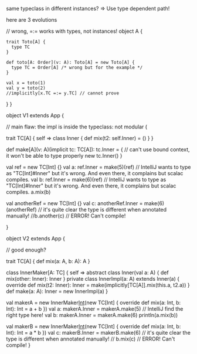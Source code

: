 same typeclass in different instances?
=> Use type dependent path!

here are 3 evolutions

// wrong, =:= works with types, not instances!
  object A {

    trait Toto[A] {
      type TC
    }

    def toto[A: Order](v: A): Toto[A] = new Toto[A] {
      type TC = Order[A] /* wrong but for the example */
    }

    val x = toto(1)
    val y = toto(2)
    //implicitly[x.TC =:= y.TC] // cannot prove
  }
}

object V1 extends App {

  // main flaw: the impl is inside the typeclass: not modular (

  trait TC[A] { self =>
    class Inner {
      def mix(t2: self.Inner) = ()
    }
  }

  def make[A](v: A)(implicit tc: TC[A]): tc.Inner = { // can't use bound context, it won't be able to type properly
    new tc.Inner()
  }

  val ref = new TC[Int] {}
  val a: ref.Inner = make(5)(ref) // IntelliJ wants to type as "TC[Int]#Inner" but it's wrong. And even there, it complains but scalac compiles.
  val b: ref.Inner = make(6)(ref) // IntelliJ wants to type as "TC[Int]#Inner" but it's wrong. And even there, it complains but scalac compiles.
  a.mix(b)

  val anotherRef = new TC[Int] {}
  val c: anotherRef.Inner = make(6)(anotherRef) // it's quite clear the type is different when annotated manually!
  //b.another(c) // ERROR! Can't compile!

}

object V2 extends App {


// good enough?

  trait TC[A] {
    def mix(a: A, b: A): A
  }

  class InnerMaker[A: TC] { self =>
    abstract class Inner(val a: A) {
      def mix(other: Inner): Inner
    }
    private class InnerImpl(a: A) extends Inner(a) {
      override def mix(t2: Inner): Inner =
        make(implicitly[TC[A]].mix(this.a, t2.a))
    }
    def make(a: A): Inner = new InnerImpl(a)
  }

  val makerA = new InnerMaker[Int]()(new TC[Int] {
    override def mix(a: Int, b: Int): Int = a + b
  })
  val a: makerA.Inner = makerA.make(5) // IntelliJ find the right type here!
  val b: makerA.Inner = makerA.make(6)
  println(a.mix(b))

  val makerB = new InnerMaker[Int]()(new TC[Int] {
    override def mix(a: Int, b: Int): Int = a * b
  })
  val c: makerB.Inner = makerB.make(6) // it's quite clear the type is different when annotated manually!
  // b.mix(c) // ERROR! Can't compile!
}
